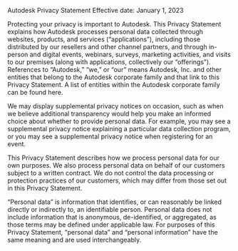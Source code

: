 Autodesk Privacy Statement
Effective date: January 1, 2023

Protecting your privacy is important to Autodesk. This Privacy Statement explains how Autodesk processes personal data collected through websites, products, and services (“applications”), including those distributed by our resellers and other channel partners, and through in-person and digital events, webinars, surveys, marketing activities, and visits to our premises (along with applications, collectively our “offerings”). References to “Autodesk,” “we,” or “our” means Autodesk, Inc. and other entities that belong to the Autodesk corporate family and that link to this Privacy Statement. A list of entities within the Autodesk corporate family can be found here.

We may display supplemental privacy notices on occasion, such as when we believe additional transparency would help you make an informed choice about whether to provide personal data. For example, you may see a supplemental privacy notice explaining a particular data collection program, or you may see a supplemental privacy notice when registering for an event.

This Privacy Statement describes how we process personal data for our own purposes. We also process personal data on behalf of our customers subject to a written contract. We do not control the data processing or protection practices of our customers, which may differ from those set out in this Privacy Statement.

“Personal data” is information that identifies, or can reasonably be linked directly or indirectly to, an identifiable person. Personal data does not include information that is anonymous, de-identified, or aggregated, as those terms may be defined under applicable law. For purposes of this Privacy Statement, “personal data” and “personal information” have the same meaning and are used interchangeably. 